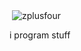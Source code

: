 <p>&nbsp;<img align="center" src="https://github-readme-stats.vercel.app/api?username=zplusfour&show_icons=true&locale=en" alt="zplusfour" /></p>
i program stuff
